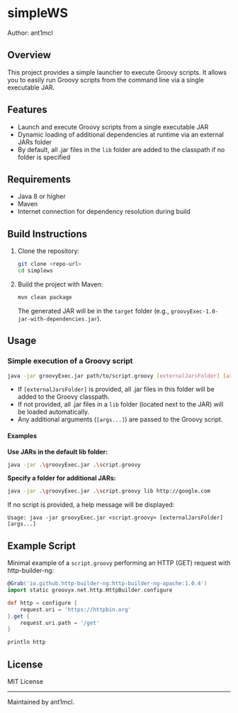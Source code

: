# simpleWS

Author: ant1mcl

## Overview

This project provides a simple launcher to execute Groovy scripts.
It allows you to easily run Groovy scripts from the command line via a single executable JAR.

## Features
- Launch and execute Groovy scripts from a single executable JAR
- Dynamic loading of additional dependencies at runtime via an external JARs folder
- By default, all .jar files in the `lib` folder are added to the classpath if no folder is specified


## Requirements
- Java 8 or higher
- Maven
- Internet connection for dependency resolution during build

## Build Instructions

1. Clone the repository:
   ```sh
   git clone <repo-url>
   cd simplews
   ```
2. Build the project with Maven:
   ```sh
   mvn clean package
   ```
   The generated JAR will be in the `target` folder (e.g., `groovyExec-1.0-jar-with-dependencies.jar`).

## Usage

### Simple execution of a Groovy script

```sh
java -jar groovyExec.jar path/to/script.groovy [externalJarsFolder] [args...]
```

- If `[externalJarsFolder]` is provided, all .jar files in this folder will be added to the Groovy classpath.
- If not provided, all .jar files in a `lib` folder (located next to the JAR) will be loaded automatically.
- Any additional arguments (`[args...]`) are passed to the Groovy script.

#### Examples

**Use JARs in the default lib folder:**
```sh
java -jar .\groovyExec.jar .\script.groovy
```

**Specify a folder for additional JARs:**
```sh
java -jar .\groovyExec.jar .\script.groovy lib http://google.com
```

If no script is provided, a help message will be displayed:
```
Usage: java -jar groovyExec.jar <script.groovy> [externalJarsFolder] [args...]
```

## Example Script

Minimal example of a `script.groovy` performing an HTTP (GET) request with http-builder-ng:

```groovy
@Grab('io.github.http-builder-ng:http-builder-ng-apache:1.0.4')
import static groovyx.net.http.HttpBuilder.configure

def http = configure {
    request.uri = 'https://httpbin.org'
}.get {
    request.uri.path = '/get'
}

println http
```

## License

MIT License

---

Maintained by ant1mcl.